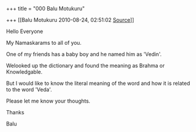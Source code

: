 +++
title = "000 Balu Motukuru"

+++
[[Balu Motukuru	2010-08-24, 02:51:02 [Source](https://groups.google.com/g/samskrita/c/5GesGeF3Mx4)]]



Hello Everyone



My Namaskarams to all of you.

One of my friends has a baby boy and he named him as 'Vedin'.

Welooked up the dictionary and found the meaning as Brahma or Knowledgable.

But I would like to know the literal meaning of the word and how it is related to the word 'Veda'.



Please let me know your thoughts.



Thanks

Balu

